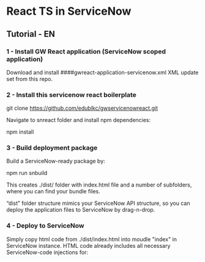 # React TS in ServiceNow

## Tutorial - EN

### 1 - Install GW React application (ServiceNow scoped application)
Download and install ####gwreact-application-servicenow.xml XML update set from this repo.

### 2 - Install this servicenow react boilerplate
git clone https://github.com/edublkc/gwservicenowreact.git

Navigate to snreact folder and install npm dependencies:

npm install

### 3 - Build deployment package
Build a ServiceNow-ready package by:

npm run snbuild

This creates ./dist/ folder with index.html file and a number of subfolders, where you can find your bundle files.

“dist” folder structure mimics your ServiceNow API structure, so you can deploy the application files to ServiceNow by drag-n-drop.

### 4 - Deploy to ServiceNow

Simply copy html code from ./dist/index.html into moudle "index" in ServiceNow instance. HTML code already includes all necessary ServiceNow-code injections for:
